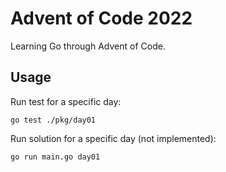 # Advent of Code 2022
Learning Go through Advent of Code.

## Usage
Run test for a specific day:
```
go test ./pkg/day01
```

Run solution for a specific day (not implemented):
```
go run main.go day01
```
